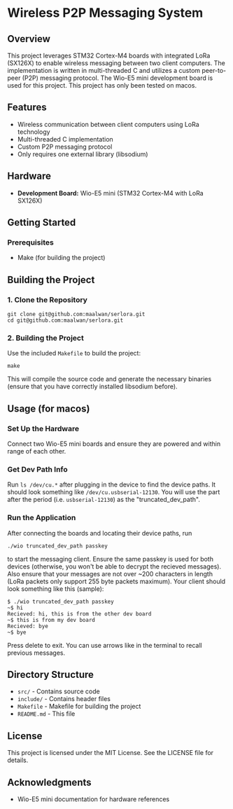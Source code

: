 # Wireless P2P Messaging System

## Overview

This project leverages STM32 Cortex-M4 boards with integrated LoRa (SX126X) to enable wireless messaging between two client computers. The implementation is written in multi-threaded C and utilizes a custom peer-to-peer (P2P) messaging protocol. The Wio-E5 mini development board is used for this project. This project has only been tested on macos.

## Features

- Wireless communication between client computers using LoRa technology
- Multi-threaded C implementation
- Custom P2P messaging protocol
- Only requires one external library (libsodium)

## Hardware

- **Development Board:** Wio-E5 mini (STM32 Cortex-M4 with LoRa SX126X)

## Getting Started

### Prerequisites

- Make (for building the project)

## Building the Project

### 1. Clone the Repository

   ```
   git clone git@github.com:maalwan/serlora.git
   cd git@github.com:maalwan/serlora.git
   ```

### 2. Building the Project

Use the included `Makefile` to build the project:

   ```
   make
   ```

This will compile the source code and generate the necessary binaries (ensure that you have correctly installed libsodium before).

## Usage (for macos)

### Set Up the Hardware
Connect two Wio-E5 mini boards and ensure they are powered and within range of each other.

### Get Dev Path Info
Run ```ls /dev/cu.*``` after plugging in the device to find the device paths. It should look something like ```/dev/cu.usbserial-12130```. You will use the part after the period (i.e. ```usbserial-12130```) as the "truncated_dev_path".

### Run the Application
After connecting the boards and locating their device paths, run
   ```
   ./wio truncated_dev_path passkey
   ```
to start the messaging client. Ensure the same passkey is used for both devices (otherwise, you won't be able to decrypt the recieved messages). Also ensure that your messages are not over ~200 characters in length (LoRa packets only support 255 byte packets maximum). Your client should look something like this (sample):
   ```
   $ ./wio truncated_dev_path passkey
   ~$ hi
   Recieved: hi, this is from the other dev board
   ~$ this is from my dev board
   Recieved: bye
   ~$ bye
   ```
Press delete to exit. You can use arrows like in the terminal to recall previous messages.
## Directory Structure

- `src/` - Contains source code
- `include/` - Contains header files
- `Makefile` - Makefile for building the project
- `README.md` - This file

## License

This project is licensed under the MIT License. See the LICENSE file for details.

## Acknowledgments

- Wio-E5 mini documentation for hardware references
